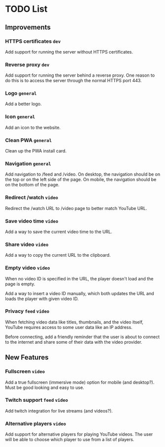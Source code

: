 # TODO List

## Improvements

### HTTPS certificates `dev`

Add support for running the server without HTTPS certificates.

### Reverse proxy `dev`

Add support for running the server behind a reverse proxy. One reason to do this is to access the server through the normal HTTPS port 443.

### Logo `general`

Add a better logo.

### Icon `general`

Add an icon to the website.

### Clean PWA `general`

Clean up the PWA install card.

### Navigation `general`

Add navigation to /feed and /video. On desktop, the navigation should be on the top or on the left side of the page. On mobile, the navigation should be on the bottom of the page.

### Redirect /watch `video`

Redirect the /watch URL to /video page to better match YouTube URL.

### Save video time `video`

Add a way to save the current video time to the URL.

### Share video `video`

Add a way to copy the current URL to the clipboard.

### Empty video `video`

When no video ID is specified in the URL, the player doesn't load and the page is empty.

Add a way to insert a video ID manually, which both updates the URL and loads the player with given video ID.

### Privacy `feed` `video`

When fetching video data like titles, thumbnails, and the video itself, YouTube requires access to some user data like an IP address.

Before connecting, add a friendly reminder that the user is about to connect to the internet and share some of their data with the video provider.

## New Features

### Fullscreen `video`

Add a true fullscreen (immersive mode) option for mobile (and desktop?). Must be good looking and easy to use.

### Twitch support `feed` `video`

Add twitch integration for live streams (and videos?).

### Alternative players `video`

Add support for alternative players for playing YouTube videos. The user will be able to choose which player to use from a list of players.
